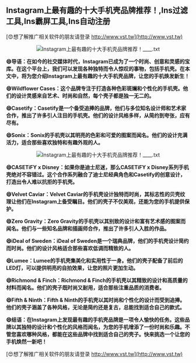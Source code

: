 ## **Instagram上最有趣的十大手机壳品牌推荐！,Ins过滤工具,Ins霸屏工具,Ins自动注册**

[😍想了解推广相关软件的朋友请登录 http://www.vst.tw](http://www.vst.tw)

 <center><img src="https://vst.tw/MP4/tuiguang/png/2.png" alt="Instagram上最有趣的十大手机壳品牌推荐！____.txt"></center>

**😄导语：在如今的社交媒体时代，Instagram已成为了一个时尚、创意和灵感的宝库。在这个平台上，我们可以发现各种独特而令人惊叹的事物，包括手机壳。在本文中，将为您介绍Instagram上最有趣的十大手机壳品牌，让您的手机焕发新生！**

**😄Wildflower Cases：这个品牌专注于打造各种色彩斑斓和个性化的手机壳。他们的设计灵感来自艺术、时尚和自然，每个壳子都是独一无二的。**

**😄Casetify：Casetify是一个备受追捧的品牌，他们与多位知名设计师和艺术家合作，推出了许多引人注目的手机壳。他们的设计风格多样，从简约到夸张，应有尽有。**

**😄Sonix：Sonix的手机壳以其明亮的色彩和可爱的图案而闻名。他们的设计充满活力，适合那些喜欢独特和有趣外观的人。**

 <center><img src="https://vst.tw/MP4/tuiguang/png/7.png" alt="Instagram上最有趣的十大手机壳品牌推荐！____.txt"></center>

**😄CASETiFY x Disney：如果你是迪士尼迷，那么CASETiFY x Disney系列手机壳绝对不容错过。这个合作系列融合了迪士尼经典角色和Casetify的创意设计，打造出令人难以抗拒的手机壳。**

**😄Velvet Caviar：Velvet Caviar的手机壳设计独特而时尚，其标志性的贝壳纹理让他们在Instagram上备受瞩目。他们的壳子不仅美观，还能为您的手机提供保护。**

**😄Zero Gravity：Zero Gravity的手机壳以其别致的设计和富有艺术感的图案而闻名。他们与一些知名品牌和插画师合作，推出了许多引人入胜的作品。**

**😄iDeal of Sweden：iDeal of Sweden是一个瑞典品牌，他们的手机壳设计简约而时尚。他们的设计风格适合那些喜欢低调而精致的人。**

**😄Lumee：Lumee的手机壳集美化和实用性于一身。他们的壳子配备了前后的LED灯，可以提供明亮的自拍效果，让您的照片更加生动。**

**😄Richmond & Finch：Richmond & Finch的手机壳以其精致的设计和高质量的材料而闻名。他们的壳子既时尚又耐用，适合那些注重品质的消费者。**

**😄Fifth & Ninth：Fifth & Ninth的手机壳以其时尚和个性化的设计而受到追捧。他们的壳子涵盖了各种风格，无论是简约还是复古，总能找到适合自己的款式。**

**😄结语：在Instagram上发现最有趣的手机壳品牌是一项令人愉快的任务。这些品牌以其独特的设计和个性化的风格而闻名，为您的手机增添了一份时尚和乐趣。不管您喜欢哪种风格，都能在这些品牌中找到适合自己的壳子。快来挑选一个让您的手机焕然一新吧！**

[😍想了解推广相关软件的朋友请登录 http://www.vst.tw](http://www.vst.tw)



